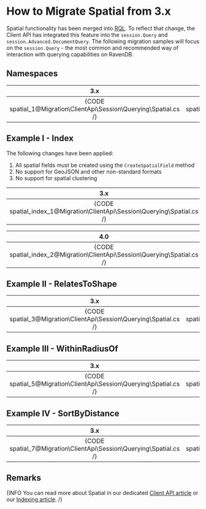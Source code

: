 ﻿# How to Migrate Spatial from 3.x

Spatial functionality has been merged into [RQL](../../indexes/querying/what-is-rql). To reflect that change, the Client API has integrated this feature into the `session.Query` and `session.Advanced.DocumentQuery`. The following migration samples will focus on the `session.Query` - the most common and recommended way of interaction with querying capabilities on RavenDB.

## Namespaces

| 3.x | 4.0 |
|:---:|:---:|
| {CODE spatial_1@Migration\ClientApi\Session\Querying\Spatial.cs /} | {CODE spatial_2@Migration\ClientApi\Session\Querying\Spatial.cs /} |

## Example I - Index

The following changes have been applied:

1. All spatial fields must be created using the `CreateSpatialField` method
2. No support for GeoJSON and other non-standard formats
3. No support for spatial clustering

| 3.x |
|:---:|
| {CODE spatial_index_1@Migration\ClientApi\Session\Querying\Spatial.cs /} |

| 4.0 |
|:---:|
| {CODE spatial_index_2@Migration\ClientApi\Session\Querying\Spatial.cs /} |

## Example II - RelatesToShape

| 3.x | 4.0 |
|:---:|:---:|
| {CODE spatial_3@Migration\ClientApi\Session\Querying\Spatial.cs /} | {CODE spatial_4@Migration\ClientApi\Session\Querying\Spatial.cs /} |

## Example III - WithinRadiusOf

| 3.x | 4.0 |
|:---:|:---:|
| {CODE spatial_5@Migration\ClientApi\Session\Querying\Spatial.cs /} | {CODE spatial_6@Migration\ClientApi\Session\Querying\Spatial.cs /} |

## Example IV - SortByDistance

| 3.x | 4.0 |
|:---:|:---:|
| {CODE spatial_7@Migration\ClientApi\Session\Querying\Spatial.cs /} | {CODE spatial_8@Migration\ClientApi\Session\Querying\Spatial.cs /} |

## Remarks

{INFO You can read more about Spatial in our dedicated [Client API article](../../../../client-api/session/querying/how-to-query-a-spatial-index) or our [Indexing article](../../../../indexes/indexing-spatial-data). /}
